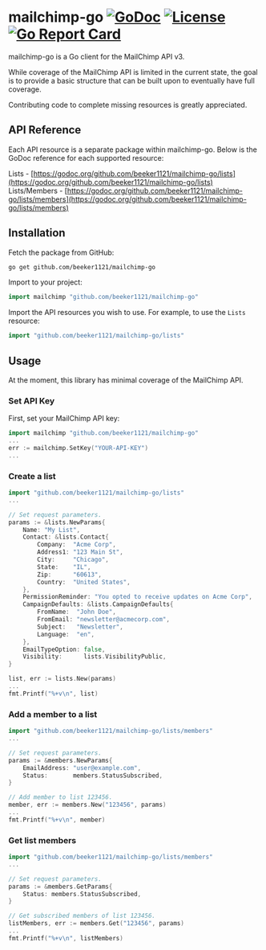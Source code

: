 # mailchimp-go [![GoDoc](http://img.shields.io/badge/godoc-reference-blue.svg)](http://godoc.org/github.com/beeker1121/mailchimp-go) [![License](http://img.shields.io/badge/license-mit_bsd-blue.svg)](https://raw.githubusercontent.com/beeker1121/mailchimp-go/master/LICENSE) [![Go Report Card](https://goreportcard.com/badge/github.com/beeker1121/mailchimp-go)](https://goreportcard.com/report/github.com/beeker1121/mailchimp-go)

mailchimp-go is a Go client for the MailChimp API v3.

While coverage of the MailChimp API is limited in the current state, the goal is to provide a basic structure that can be built upon to eventually have full coverage.

Contributing code to complete missing resources is greatly appreciated.

## API Reference

Each API resource is a separate package within mailchimp-go. Below is the GoDoc reference for each supported resource:

Lists - [https://godoc.org/github.com/beeker1121/mailchimp-go/lists](https://godoc.org/github.com/beeker1121/mailchimp-go/lists)
Lists/Members - [https://godoc.org/github.com/beeker1121/mailchimp-go/lists/members](https://godoc.org/github.com/beeker1121/mailchimp-go/lists/members)

## Installation

Fetch the package from GitHub:

```sh
go get github.com/beeker1121/mailchimp-go
```

Import to your project:

```go
import mailchimp "github.com/beeker1121/mailchimp-go"
```

Import the API resources you wish to use. For example, to use the `Lists` resource:

```go
import "github.com/beeker1121/mailchimp-go/lists"
```

## Usage

At the moment, this library has minimal coverage of the MailChimp API.

### Set API Key

First, set your MailChimp API key:

```go
import mailchimp "github.com/beeker1121/mailchimp-go"
...
err := mailchimp.SetKey("YOUR-API-KEY")
...
```

### Create a list

```go
import "github.com/beeker1121/mailchimp-go/lists"
...

// Set request parameters.
params := &lists.NewParams{
	Name: "My List",
	Contact: &lists.Contact{
		Company:  "Acme Corp",
		Address1: "123 Main St",
		City:     "Chicago",
		State:    "IL",
		Zip:      "60613",
		Country:  "United States",
	},
	PermissionReminder: "You opted to receive updates on Acme Corp",
	CampaignDefaults: &lists.CampaignDefaults{
		FromName:  "John Doe",
		FromEmail: "newsletter@acmecorp.com",
		Subject:   "Newsletter",
		Language:  "en",
	},
	EmailTypeOption: false,
	Visibility:      lists.VisibilityPublic,
}

list, err := lists.New(params)
...
fmt.Printf("%+v\n", list)
```

### Add a member to a list

```go
import "github.com/beeker1121/mailchimp-go/lists/members"
...

// Set request parameters.
params := &members.NewParams{
	EmailAddress: "user@example.com",
	Status:       members.StatusSubscribed,
}

// Add member to list 123456.
member, err := members.New("123456", params)
...
fmt.Printf("%+v\n", member)
```

### Get list members

```go
import "github.com/beeker1121/mailchimp-go/lists/members"
...

// Set request parameters.
params := &members.GetParams{
	Status: members.StatusSubscribed,
}

// Get subscribed members of list 123456.
listMembers, err := members.Get("123456", params)
...
fmt.Printf("%+v\n", listMembers)
```